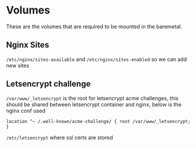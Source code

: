 # Volumes

These are the volumes that are required to be mounted in the baremetal.

## Nginx Sites

`/etc/nginx/sites-available` and `/etc/nginx/sites-enabled` so we can add new sites 

## Letsencrypt challenge

`/var/www/_letsencrypt` is the root for letsencrypt acme challenges, this should be shared between letsencrypt container and nginx, below is the nginx conf used

`
location ^~ /.well-known/acme-challenge/ {
	root /var/www/_letsencrypt;
}
`

`/etc/letsencrypt` where ssl certs are stored
